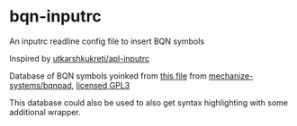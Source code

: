 # bqn-inputrc

An inputrc readline config file to insert BQN symbols

Inspired by [utkarshkukreti/apl-inputrc](https://github.com/utkarshkukreti/apl-inputrc)

Database of BQN symbols yoinked from [this
file](https://github.com/mechanize-systems/bqnpad/blob/main/lang-bqn/index.ts)
from [mechanize-systems/bqnpad](https://github.com/mechanize-systems/bqnpad),
[licensed
GPL3](https://github.com/mechanize-systems/bqnpad/blob/main/LICENSE.txt)

This database could also be used to also get syntax highlighting with some
additional wrapper.
